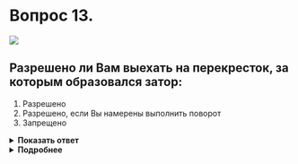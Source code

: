 # Вопрос 13.

![](https://s.drom.ru/i24228/pdd/tickets/2016/1543885482.jpg)

## Разрешено ли Вам выехать на перекресток, за которым образовался затор:

1. Разрешено
2. Разрешено, если Вы намерены выполнить поворот
3. Запрещено

<details>
<summary><b>Показать ответ</b></summary>
Правильный ответ: 2
</details>
<details>
<summary><b>Подробнее</b></summary>
Перекрёсток регулируемый. Вам «зелёный свет», но впереди «пробка». если Вы выедете на перекрёсток для движения в прямом направлении, то при смене сигналов будете оказывать помехи движению, особенно в поперечном направлении. Поэтому на перекрёсток Вы можете выехать только для поворота направо или налево.
(Пункты 6.2, 13.2 ПДД).
(14.12.18 обновлен вариант ответа (правильный). Теперь нельзя выезжать на перекресток с затором, если вы собираетесь сделать разворот)
</details>